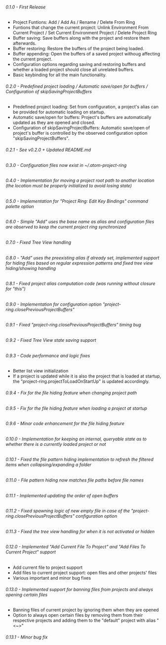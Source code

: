 ###### 0.1.0 - First Release
* Project Funtions: Add / Add As / Rename / Delete From Ring
* Funtions that change the current project: Unlink Environment From Current Project / Set Current Environment Project / Delete Project Ring
* Buffer saving: Save buffers along with the project and restore them afterwards.
* Buffer restoring: Restore the buffers of the project being loaded.
* Buffer appending: Open the buffers of a saved project withoug affecting the current project.
* Configuration options regarding saving and restoring buffers and whether a loaded project should close all unrelated buffers.
* Basic keybinding for all the main functionality.

###### 0.2.0 - Predefined project loading / Automatic save/open for buffers / Configuration of skipSavingProjectBuffers
* Predefined project loading: Set from configuration, a project's alias can be provided for automatic loading on startup.
* Automatic save/open for buffers: Project's buffers are automatically updated as they are opened and closed.
* Configuration of skipSavingProjectBuffers: Automatic save/open of project's buffer is controlled by the observed configuration option "skipSavingProjectBuffers".

###### 0.2.1 - See v0.2.0 + Updated README.md

###### 0.3.0 - Configuration files now exist in ~/.atom-project-ring

###### 0.4.0 - Implementation for moving a project root path to another location (the location must be properly initialized to avoid losing state)

###### 0.5.0 - Implementation for "Project Ring: Edit Key Bindings" command palette option

###### 0.6.0 - Simple "Add" uses the base name as alias and configuration files are observed to keep the current project ring synchronized

###### 0.7.0 - Fixed Tree View handling

###### 0.8.0 - "Add" uses the preexisting alias if already set, implemented support for hiding files based on regular expression patterns and fixed tree view hiding/showing handling

###### 0.8.1 - Fixed project alias computation code (was running without closure for "this")

###### 0.9.0 - Implementation for configuration option "project-ring.closePreviousProjectBuffers"

###### 0.9.1 - Fixed "project-ring.closePreviousProjectBuffers" timing bug

###### 0.9.2 - Fixed Tree View state saving support

###### 0.9.3 - Code performance and logic fixes
* Better list view initialization
* If a project is updated while it is also the project that is loaded at startup, the "project-ring.projectToLoadOnStartUp" is updated accordingly.

###### 0.9.4 - Fix for the file hiding feature when changing project path

###### 0.9.5 - Fix for the file hiding feature when loading a project at startup

###### 0.9.6 - Minor code enhancement for the file hiding feature

###### 0.10.0 - Implementation for keeping an internal, queryable state as to whether there is a currently loaded project or not

###### 0.10.1 - Fixed the file pattern hiding implementation to refresh the filtered items when collapsing/expanding a folder

###### 0.11.0 - File pattern hiding now matches file paths before file names

###### 0.11.1 - Implemented updating the order of open buffers

###### 0.11.2 - Fixed spawning logic of new empty file in case of the "project-ring.closePreviousProjectBuffers" configuration option

###### 0.11.3 - Fixed the tree view handling for when it is not activated or hidden

###### 0.12.0 - Implemented "Add Current File To Project" and "Add Files To Current Project" support
* Add current file to project support
* Add files to current project support: open files and other projects' files
* Various important and minor bug fixes

###### 0.13.0 - Implemented support for banning files from projects and always opening certain files
* Banning files of current project by ignoring them when they are opened
* Option to always open certain files by removing them from their respective projects and adding them to the "default" project with alias "<~>"

###### 0.13.1 - Minor bug fix
